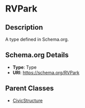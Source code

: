# RVPark

## Description
A type defined in Schema.org.

## Schema.org Details
- **Type**: Type
- **URI**: https://schema.org/RVPark

## Parent Classes
- [CivicStructure](../CivicStructure.md)

